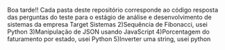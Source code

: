 Boa tarde!!
Cada pasta deste repositório corresponde ao código resposta das perguntas do teste para o estágio de análise e desenvolvimento de sistemas da empresa Target Sistemas
2)Sequência de Fibonacci, usei Python
3)Manipulação de JSON usando JavaScript
4)Porcentagem do faturamento por estado, usei Python
5)Inverter uma string, usei python
